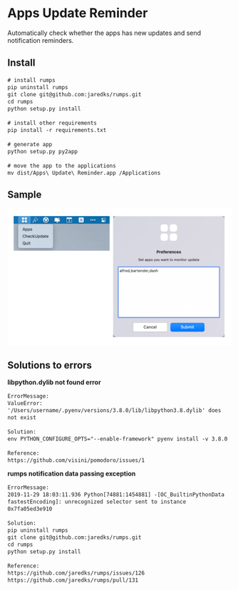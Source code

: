 # Apps Update Reminder

Automatically check whether the apps has new updates and send notification reminders.

## Install

``` shell
# install rumps
pip uninstall rumps
git clone git@github.com:jaredks/rumps.git
cd rumps
python setup.py install

# install other requirements
pip install -r requirements.txt

# generate app
python setup.py py2app

# move the app to the applications
mv dist/Apps\ Update\ Reminder.app /Applications
```

## Sample

![](sample.png)

## Solutions to errors

**libpython.dylib not found error**

```
ErrorMessage:
ValueError: '/Users/username/.pyenv/versions/3.8.0/lib/libpython3.8.dylib' does not exist

Solution:
env PYTHON_CONFIGURE_OPTS="--enable-framework" pyenv install -v 3.8.0

Reference:
https://github.com/visini/pomodoro/issues/1
```

**rumps notification data passing exception**

```
ErrorMessage:
2019-11-29 18:03:11.936 Python[74881:1454881] -[OC_BuiltinPythonData fastestEncoding]: unrecognized selector sent to instance 0x7fa05ed3e910

Solution:
pip uninstall rumps
git clone git@github.com:jaredks/rumps.git
cd rumps
python setup.py install

Reference:
https://github.com/jaredks/rumps/issues/126
https://github.com/jaredks/rumps/pull/131
```

